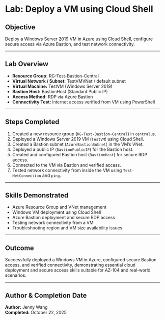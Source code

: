 # Lab: Deploy a VM using Cloud Shell

## Objective
Deploy a Windows Server 2019 VM in Azure using Cloud Shell, configure secure access via Azure Bastion, and test network connectivity.

---

## Lab Overview
- **Resource Group:** RG-Test-Bastion-Central  
- **Virtual Network / Subnet:** TestVMVNet / default subnet  
- **Virtual Machine:** TestVM (Windows Server 2019)  
- **Bastion Host:** BastionHost (Standard Public IP)  
- **Access Method:** RDP via Azure Bastion  
- **Connectivity Test:** Internet access verified from VM using PowerShell

---

## Steps Completed
1. Created a new resource group (`RG-Test-Bastion-Central`) in `centralus`.  
2. Deployed a Windows Server 2019 VM (`TestVM`) using Cloud Shell.  
3. Created a Bastion subnet (`AzureBastionSubnet`) in the VM’s VNet.  
4. Deployed a public IP (`BastionPublicIP`) for the Bastion host.  
5. Created and configured Bastion host (`BastionHost`) for secure RDP access.  
6. Connected to the VM via Bastion and verified access.  
7. Tested network connectivity from inside the VM using `Test-NetConnection` and `ping`.

---

## Skills Demonstrated
- Azure Resource Group and VNet management  
- Windows VM deployment using Cloud Shell  
- Azure Bastion deployment and secure RDP access  
- Testing network connectivity from a VM  
- Troubleshooting region and VM size availability issues

---

## Outcome
Successfully deployed a Windows VM in Azure, configured secure Bastion access, and verified connectivity, demonstrating essential cloud deployment and secure access skills suitable for AZ-104 and real-world scenarios.

---

## Author & Completion Date
**Author:** Jenny Wang  
**Completed:** October 22, 2025
